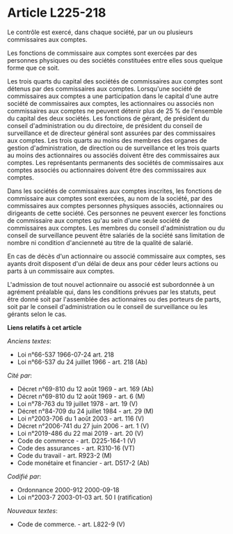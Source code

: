 # Article L225-218

Le contrôle est exercé, dans chaque société, par un ou plusieurs commissaires aux comptes.

Les fonctions de commissaire aux comptes sont exercées par des personnes physiques ou des sociétés constituées entre elles
sous quelque forme que ce soit.

Les trois quarts du capital des sociétés de commissaires aux comptes sont détenus par des commissaires aux comptes.
Lorsqu'une société de commissaires aux comptes a une participation dans le capital d'une autre société de commissaires aux
comptes, les actionnaires ou associés non commissaires aux comptes ne peuvent détenir plus de 25 % de l'ensemble du capital
des deux sociétés. Les fonctions de gérant, de président du conseil d'administration ou du directoire, de président du
conseil de surveillance et de directeur général sont assurées par des commissaires aux comptes. Les trois quarts au moins des
membres des organes de gestion d'administration, de direction ou de surveillance et les trois quarts au moins des
actionnaires ou associés doivent être des commissaires aux comptes. Les représentants permanents des sociétés de commissaires
aux comptes associés ou actionnaires doivent être des commissaires aux comptes.

Dans les sociétés de commissaires aux comptes inscrites, les fonctions de commissaire aux comptes sont exercées, au nom de la
société, par des commissaires aux comptes personnes physiques associés, actionnaires ou dirigeants de cette société. Ces
personnes ne peuvent exercer les fonctions de commissaire aux comptes qu'au sein d'une seule société de commissaires aux
comptes. Les membres du conseil d'administration ou du conseil de surveillance peuvent être salariés de la société sans
limitation de nombre ni condition d'ancienneté au titre de la qualité de salarié.

En cas de décès d'un actionnaire ou associé commissaire aux comptes, ses ayants droit disposent d'un délai de deux ans pour
céder leurs actions ou parts à un commissaire aux comptes.

L'admission de tout nouvel actionnaire ou associé est subordonnée à un agrément préalable qui, dans les conditions prévues
par les statuts, peut être donné soit par l'assemblée des actionnaires ou des porteurs de parts, soit par le conseil
d'administration ou le conseil de surveillance ou les gérants selon le cas.

**Liens relatifs à cet article**

_Anciens textes_:

  - Loi n°66-537 1966-07-24 art. 218
  - Loi n°66-537 du 24 juillet 1966 - art. 218 (Ab)

_Cité par_:

  - Décret n°69-810 du 12 août 1969 - art. 169 (Ab)
  - Décret n°69-810 du 12 août 1969 - art. 6 (M)
  - Loi n°78-763 du 19 juillet 1978 - art. 19 (V)
  - Décret n°84-709 du 24 juillet 1984 - art. 29 (M)
  - Loi n°2003-706 du 1 août 2003 - art. 116 (V)
  - Décret n°2006-741 du 27 juin 2006 - art. 1 (V)
  - Loi n°2019-486 du 22 mai 2019 - art. 20 (V)
  - Code de commerce - art. D225-164-1 (V)
  - Code des assurances - art. R310-16 (VT)
  - Code du travail - art. R923-2 (M)
  - Code monétaire et financier - art. D517-2 (Ab)

_Codifié par_:

  - Ordonnance 2000-912 2000-09-18
  - Loi n°2003-7 2003-01-03 art. 50 I (ratification)

_Nouveaux textes_:

  - Code de commerce. - art. L822-9 (V)
